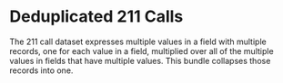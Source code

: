 # Deduplicated 211 Calls

The 211 call dataset expresses multiple values in a field with multiple records, one for each value in a field, multiplied over all of the multiple values in fields that have multiple values. This bundle collapses those records into one.